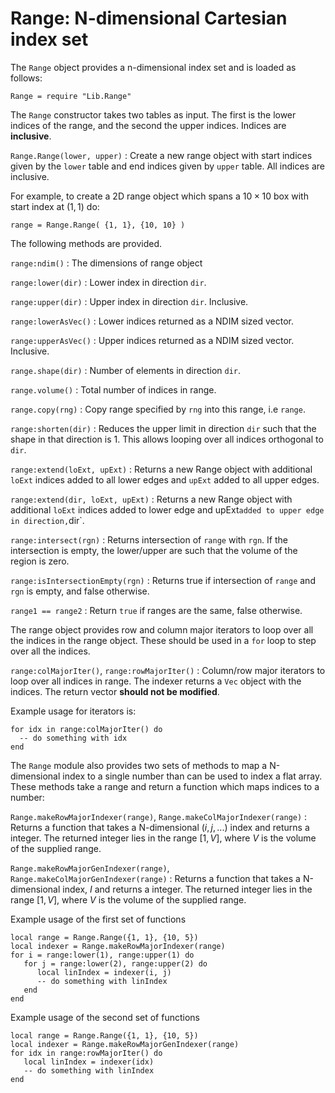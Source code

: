 # Range: N-dimensional Cartesian index set

The `Range` object provides a n-dimensional index set and is loaded as
follows:

~~~~~~~ {.lua}
Range = require "Lib.Range"
~~~~~~~

The `Range` constructor takes two tables as input. The first is the
lower indices of the range, and the second the upper indices. Indices
are __inclusive__.

`Range.Range(lower, upper)`
: Create a new range object with start indices given by the `lower` table
  and end indices given by `upper` table. All indices are inclusive.

For example, to create a 2D range object which spans a $10\times 10$
box with start index at $(1,1)$ do:

~~~~~~~ {.lua}
range = Range.Range( {1, 1}, {10, 10} )
~~~~~~~

The following methods are provided.

`range:ndim()`
: The dimensions of range object

`range:lower(dir)`
: Lower index in direction `dir`.

`range:upper(dir)`
: Upper index in direction `dir`. Inclusive.

`range:lowerAsVec()`
: Lower indices returned as a NDIM sized vector.

`range:upperAsVec()`
: Upper indices returned as a NDIM sized vector. Inclusive.

`range.shape(dir)`
: Number of elements in direction `dir`.

`range.volume()`
: Total number of indices in range.

`range.copy(rng)`
: Copy range specified by `rng` into this range, i.e `range`.

`range:shorten(dir)`
: Reduces the upper limit in direction `dir` such that the shape in
  that direction is 1. This allows looping over all indices orthogonal
  to `dir`.

`range:extend(loExt, upExt)`
: Returns a new Range object with additional `loExt` indices added
  to all lower edges and `upExt` added to all upper edges.

`range:extend(dir, loExt, upExt)`
: Returns a new Range object with additional `loExt` indices added to
  lower edge and upExt` added to upper edge in direction, `dir`.

`range:intersect(rgn)`
: Returns intersection of `range` with `rgn`. If the intersection is
  empty, the lower/upper are such that the volume of the region is
  zero.

`range:isIntersectionEmpty(rgn)`
: Returns true if intersection of `range` and `rgn` is empty, and
  false otherwise.

`range1 == range2`
: Return `true` if ranges are the same, false otherwise.

The range object provides row and column major iterators to loop over
all the indices in the range object. These should be used in a `for`
loop to step over all the indices.

`range:colMajorIter()`, `range:rowMajorIter()`
: Column/row major iterators to loop over all indices in range. The
  indexer returns a `Vec` object with the indices. The return vector
  __should not be modified__.

Example usage for iterators is:

~~~~~~~ {.lua}
for idx in range:colMajorIter() do
  -- do something with idx
end
~~~~~~~

The `Range` module also provides two sets of methods to map a
N-dimensional index to a single number than can be used to index a
flat array. These methods take a range and return a function which
maps indices to a number:

`Range.makeRowMajorIndexer(range)`, `Range.makeColMajorIndexer(range)`
: Returns a function that takes a N-dimensional $(i,j,...)$ index and
  returns a integer. The returned integer lies in the range $[1, V]$,
  where $V$ is the volume of the supplied range.

`Range.makeRowMajorGenIndexer(range)`, `Range.makeColMajorGenIndexer(range)`
: Returns a function that takes a N-dimensional index, $I$ and returns
  a integer. The returned integer lies in the range $[1, V]$, where
  $V$ is the volume of the supplied range.

Example usage of the first set of functions

~~~~~~~ {.lua}
local range = Range.Range({1, 1}, {10, 5})
local indexer = Range.makeRowMajorIndexer(range)
for i = range:lower(1), range:upper(1) do
   for j = range:lower(2), range:upper(2) do
      local linIndex = indexer(i, j)
      -- do something with linIndex
   end
end
~~~~~~~

Example usage of the second set of functions

~~~~~~~ {.lua}
local range = Range.Range({1, 1}, {10, 5})
local indexer = Range.makeRowMajorGenIndexer(range)
for idx in range:rowMajorIter() do
   local linIndex = indexer(idx)
   -- do something with linIndex
end
~~~~~~~